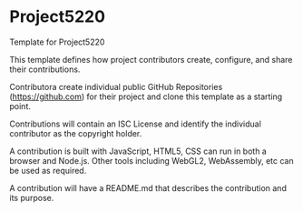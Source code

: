 # Project5220
Template for Project5220

This template defines how project contributors create, configure, and share their contributions.

Contributora create individual public GitHub Repositories (https://github.com) for their project and clone this template as a starting point.
 
Contributions will contain an ISC License and identify the individual contributor as the copyright holder.

A contribution is built with JavaScript, HTML5, CSS can run in both a browser and Node.js. Other tools including WebGL2, WebAssembly, etc can be used as required.

A contribution will have a README.md that describes the contribution and its purpose.
